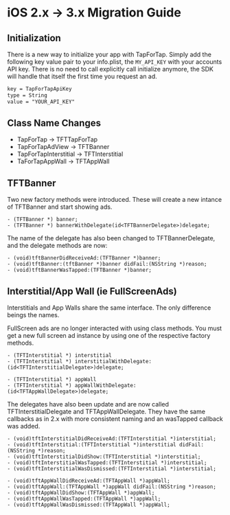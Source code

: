 # iOS 2.x -> 3.x Migration Guide

## Initialization

There is a new way to initialize your app with TapForTap. Simply add the following key value pair to your 
info.plist, the `MY_API_KEY` with your accounts API key. There is no need to call explicitly call
initialize anymore, the SDK will handle that itself the first time you request an ad.

```xml
key = TapForTapApiKey
type = String
value = "YOUR_API_KEY"
```

## Class Name Changes

- TapForTap -> TFTTapForTap
- TapForTapAdView -> TFTBanner
- TapForTapInterstitial -> TFTInterstitial
- TaForTapAppWall -> TFTAppWall

## TFTBanner

Two new factory methods were introduced. These will create a new intance of TFTBanner and start showing ads.

```obj-c
- (TFTBanner *) banner;
- (TFTBanner *) bannerWithDelegate(id<TFTBannerDelegate>)delegate;
```

The name of the delegate has also been changed to TFTBannerDelegate, and the delegate methods are now:

```obj-c
- (void)tftBannerDidReceiveAd:(TFTBanner *)banner;
- (void)tftBanner:(tftBanner *)banner didFail:(NSString *)reason;
- (void)tftBannerWasTapped:(TFTBanner *)banner;
``` 

## Interstitial/App Wall (ie FullScreenAds)

Interstitials and App Walls share the same interface. The only difference beings the names.

FullScreen ads are no longer interacted with using class methods. You must get a new full screen ad instance by
using one of the respective factory methods.

```objc
- (TFTInterstitial *) interstitial
- (TFTInterstitial *) interstitialWithDelegate:(id<TFTInterstitialDelegate>)delegate;

- (TFTInterstitial *) appWall
- (TFTInterstitial *) appWallWithDelegate:(id<TFTAppWallDelegate>)delegate;
```

The delegates have also been update and are now called TFTInterstitialDelegate and TFTAppWallDelegate. They have the
same callbacks as in 2.x with more consistent naming and an wasTapped callback was added.

```obj-c
- (void)tftInterstitialDidReceiveAd:(TFTInterstitial *)interstitial;
- (void)tftInterstitial:(TFTInterstitial *)interstitial didFail:(NSString *)reason;
- (void)tftInterstitialDidShow:(TFTInterstitial *)interstitial;
- (void)tftInterstitialWasTapped:(TFTInterstitial *)interstitial;
- (void)tftInterstitialWasDismissed:(TFTInterstitial *)interstitial;

- (void)tftAppWallDidReceiveAd:(TFTAppWall *)appWall;
- (void)tftAppWall:(TFTAppWall *)appWall didFail:(NSString *)reason;
- (void)tftAppWallDidShow:(TFTAppWall *)appWall;
- (void)tftAppWallWasTapped:(TFTAppWall *)appWall;
- (void)tftAppWallWasDismissed:(TFTAppWall *)appWall;
```


